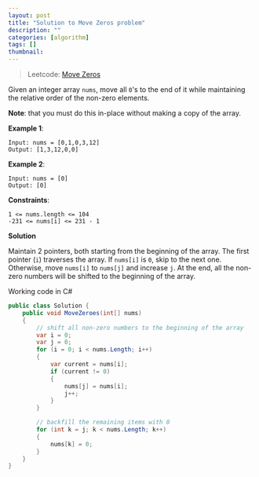 ```yaml
---
layout: post
title: "Solution to Move Zeros problem"
description: ""
categories: [algorithm]
tags: []
thumbnail:
---
```


> Leetcode: [Move Zeros](https://leetcode.com/problems/move-zeroes/ )

Given an integer array `nums`, move all `0`'s to the end of it while maintaining the relative order of the non-zero elements.

**Note**: that you must do this in-place without making a copy of the array.

**Example 1**:
```
Input: nums = [0,1,0,3,12]
Output: [1,3,12,0,0]
```

**Example 2**:
```
Input: nums = [0]
Output: [0]
```

**Constraints**:
```
1 <= nums.length <= 104
-231 <= nums[i] <= 231 - 1
```

<!-- more -->

**Solution**

Maintain 2 pointers, both starting from the beginning of the array. The first pointer
(`i`) traverses the array. If `nums[i]` is `0`, skip to the next one. Otherwise, move `nums[i]` to
`nums[j]` and increase `j`. At the end, all the non-zero numbers will be shifted to the beginning
of the array.

Working code in C#

```csharp
public class Solution {
    public void MoveZeroes(int[] nums)
    {
        // shift all non-zero numbers to the beginning of the array
        var i = 0;
        var j = 0;
        for (i = 0; i < nums.Length; i++)
        {
            var current = nums[i];
            if (current != 0)
            {
                nums[j] = nums[i];
                j++;
            }
        }

        // backfill the remaining items with 0
        for (int k = j; k < nums.Length; k++)
        {
            nums[k] = 0;
        }
    }
}
```
